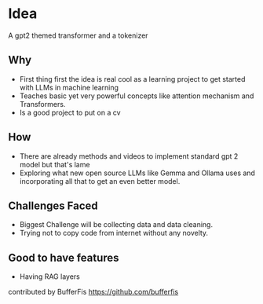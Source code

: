 # Idea

A gpt2 themed transformer and a tokenizer

## Why

   - First thing first the idea is real cool as a learning project to get started with LLMs in machine learning
   - Teaches basic yet very powerful concepts like attention mechanism and Transformers.
   - Is a good project to put on a cv

## How 
  
  - There are already methods and videos to implement standard gpt 2 model but that's lame
  - Exploring what new open source LLMs like Gemma and Ollama uses and incorporating all that to get an even better model.

## Challenges Faced

 - Biggest Challenge will be collecting data and data cleaning.
 - Trying not to copy code from internet without any novelty.

## Good to have features

 - Having RAG layers

contributed by BufferFis https://github.com/bufferfis
